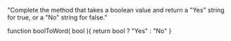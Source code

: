 "Complete the method that takes a boolean value and return a "Yes" string for true, or a "No" string for false."

function boolToWord( bool ){
 return bool ? "Yes" : "No"
}
